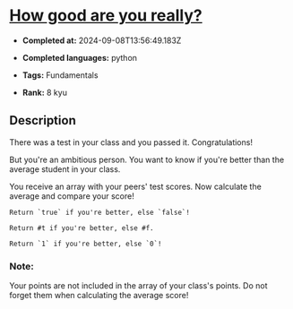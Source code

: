 # [How good are you really?](https://www.codewars.com/kata/5601409514fc93442500010b)

- **Completed at:** 2024-09-08T13:56:49.183Z

- **Completed languages:** python

- **Tags:** Fundamentals

- **Rank:** 8 kyu

## Description

There was a test in your class and you passed it. Congratulations!



But you're an ambitious person. You want to know if you're better than the average student in your class.



You receive an array with your peers' test scores. Now calculate the average and compare your score!


~~~if-not:nasm,racket
Return `true` if you're better, else `false`!
~~~

~~~if:racket
Return #t if you're better, else #f.
~~~

~~~if:nasm
Return `1` if you're better, else `0`!
~~~

### Note:

Your points are not included in the array of your class's points. Do not forget them when calculating the average score!